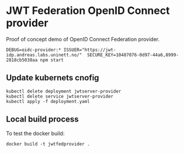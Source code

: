 # JWT Federation OpenID Connect provider


Proof of concept demo of OpenID Connect Federation provider.


```
DEBUG=oidc-provider:* ISSUER="https://jwt-idp.andreas.labs.uninett.no/"  SECURE_KEY=10487076-0d97-44a6,8999-2818cb5038aa npm start
```



## Update kubernets cnofig

```
kubectl delete deployment jwtserver-provider
kubectl delete service jwtserver-provider
kubectl apply -f deployment.yaml
```

## Local build process

To test the docker build:

```
docker build -t jwtfedprovider .
```
